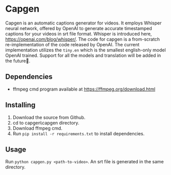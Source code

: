 # Capgen
Capgen is an automatic captions generator for videos. It employs Whisper neural network,
offered by OpenAI to generate accurate timestamped captions for your videos in srt file format.
Whisper is introduced here, https://openai.com/blog/whisper/. The code for capgen is a from-scratch
re-implementation of the code released by OpenAI. The current implementation utilizes the `tiny.en`
which is the smallest english-only model OpenAI trained. Support for all the models and translation
will be added in the future👀.

## Dependencies
- ffmpeg cmd program available at https://ffmpeg.org/download.html

## Installing
1. Download the source from Github.
2. cd to capgen\capgen directory.
3. Download ffmpeg cmd.
3. Run `pip install -r requirements.txt` to install dependencies.

## Usage
Run `python capgen.py <path-to-video>`.
An srt file is generated in the same directory.